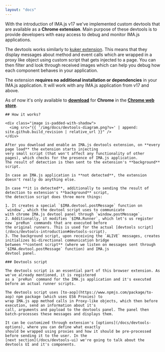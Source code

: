 ```yaml
---
layout: "docs"
---
```


With the introduction of IMA.js v17 we've implemented custom devtools that are available as a 
**Chrome extension**. Main purpose of these devtools is to provide developers with easy access
to debug and monitor IMA.js applications. 

The devtools works similarly to [kuker extension](https://github.com/krasimir/kuker).
This means that they display messages about method and event calls which are wrapped in a proxy like
object using custom script that gets injected to a page. You can then filter and look through received images
which can help you debug how each component behaves in your application.

The extension **requires no additional installation or dependencies** in your IMA.js application. It will
work with any IMA.js application from v17 and above. 

As of now it's only available to [**download**]() for **Chrome** in the [**Chrome web store**]().
~~~~
## How it works?

<div class="image is-padded-with-shadow">
  <img src="{{ '/img/docs/devtools-diagram.png?v=' | append: site.github.build_revision | relative_url }}" />
</div>

After you download and enable an IMA.js devtools extension, on **every page load** the extension starts injecting
very small script (that won't affect any functionality of other pages), which checks for the presence of IMA.js application.
The result of detection is then sent to the extension's **background** script.

In case an IMA.js application is **not detected**, the extension doesn't really do anything else.

In case **it is detected**, additionally to sending the result of detection to extension's **background** script,
the detection script does three more things:

1. It creates a special `$IMA.devtool.postMessage` function on `window`, which the devtool script uses to communicate
with chrome IMA.js devtool panel through `window.postMessage`.
2. Additionally, it modifies `$IMA.Runner`, which let's us register new `preRun` commands that are executed before
the original runners. This is used for the actual [devtools script](/docs/devtools-introduction#devtools-script).
3. The background script, upon receiving the `ALIVE` messages, creates initializes bi-directional communication bridge
between **content script** (where we listen on messages sent through `$IMA.devtool.postMessage` function) and IMA.js
devtool panel.

### Devtools script

The devtools script is an essential part of this browser extension. As we've already mentioned, it is registered
as a `preRun` command for the IMA.js application and it's executed before an actual runner scripts.

The devtools script uses [to-aop](https://www.npmjs.com/package/to-aop) npm package (which uses ES6 Proxies) to
wrap IMA.js app method calls in Proxy-like objects, which then before execution, send an information about it's
call, arguments and payload to the devtools panel. The panel then batch-processes these messages and displays them. 

It can be customized through extension's [options](/docs/devtools-options), where you can define what exactly
should be wrapped using proxies and how it should be pre-processed before sending it to the user. In the
[next section](/docs/devtools-ui) we're going to talk about the devtools UI and it's components. 
